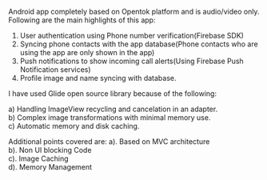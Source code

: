 Android app completely based on Opentok platform and is audio/video only. Following are the main highlights of this app:

1) User authentication using Phone number verification(Firebase SDK)  
2) Syncing phone contacts with the app database(Phone contacts who are using the app are only shown in the app)  
3) Push notifications to show incoming call alerts(Using Firebase Push Notification services)  
4) Profile image and name syncing with database.  

I have used Glide open source library because of the following:  

a) Handling ImageView recycling and cancelation in an adapter.  
b) Complex image transformations with minimal memory use.  
c) Automatic memory and disk caching.  

Additional points covered are:
a). Based on MVC architecture  
b). Non UI blocking Code  
c). Image Caching  
d). Memory Management  
